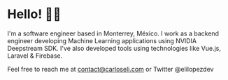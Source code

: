 # Hello! 👋🏻
I'm a software engineer based in Monterrey, México. I work as a backend engineer developing Machine Learning applications using 
NVIDIA Deepstream SDK. I've also developed tools using technologies like Vue.js, Laravel & Firebase.

Feel free to reach me at contact@carloseli.com or Twitter @elilopezdev
